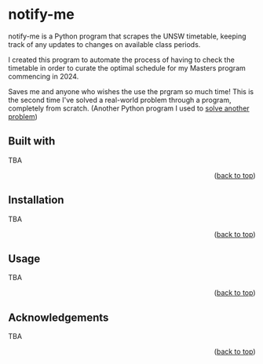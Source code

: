 <a name="readme-top"></a>

# notify-me

notify-me is a Python program that scrapes the UNSW timetable, keeping track of any updates to changes on available class periods.

I created this program to automate the process of having to check the timetable in order to curate the optimal schedule for my Masters program commencing in 2024.

Saves me and anyone who wishes the use the prgram so much time! This is the second time I've solved a real-world problem through a program, completely from scratch. (Another Python program I used to [solve another problem](https://github.com/jordansbenjamin/Kazoot_PyProject))

## Built with

TBA

<p align="right">(<a href="#readme-top">back to top</a>)</p>

## Installation

TBA

<p align="right">(<a href="#readme-top">back to top</a>)</p>

## Usage

TBA

<p align="right">(<a href="#readme-top">back to top</a>)</p>

## Acknowledgements

TBA

<p align="right">(<a href="#readme-top">back to top</a>)</p>